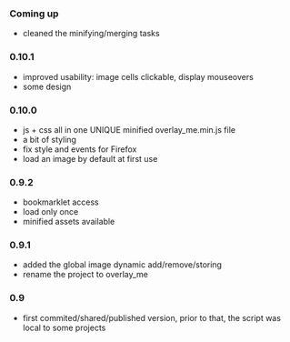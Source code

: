 ### Coming up
- cleaned the minifying/merging tasks

### 0.10.1
- improved usability: image cells clickable, display mouseovers
- some design

### 0.10.0
- js + css all in one UNIQUE minified overlay_me.min.js file
- a bit of styling
- fix style and events for Firefox
- load an image by default at first use

### 0.9.2
- bookmarklet access
- load only once
- minified assets available

### 0.9.1
- added the global image dynamic add/remove/storing
- rename the project to overlay_me

### 0.9
- first commited/shared/published version, prior to that, the script was local to some projects
